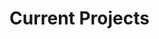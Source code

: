 # Current Projects

<div style="display: none; justify-content: center; place-items: center;">
  <img style="border-radius: 16px !important;" src="https://github.com/SethBurkart123/SethBurkart123/assets/108050083/e1d2654d-4932-4fc9-8dbf-ec34e571f170" width="50%" />
</div>
